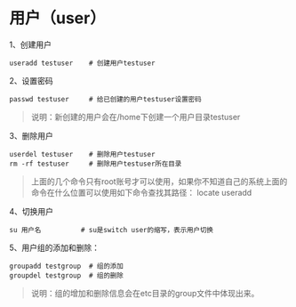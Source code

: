 # 用户（user）

1、创建用户

	useradd testuser 	# 创建用户testuser

2、设置密码

	passwd testuser 	# 给已创建的用户testuser设置密码

> 说明：新创建的用户会在/home下创建一个用户目录testuser

3、删除用户

	userdel testuser 	# 删除用户testuser
	rm -rf testuser 	# 删除用户testuser所在目录

> 上面的几个命令只有root账号才可以使用，如果你不知道自己的系统上面的命令在什么位置可以使用如下命令查找其路径：
	locate useradd

4、切换用户

	su 用户名			# su是switch user的缩写，表示用户切换

5、用户组的添加和删除：

	groupadd testgroup 	# 组的添加
	groupdel testgroup 	# 组的删除

> 说明：组的增加和删除信息会在etc目录的group文件中体现出来。